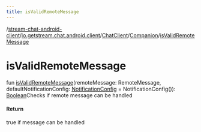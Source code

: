 ```yaml
---
title: isValidRemoteMessage
---
```

/[stream-chat-android-client](../../../index.md)/[io.getstream.chat.android.client](../../index.md)/[ChatClient](../index.md)/[Companion](index.md)/[isValidRemoteMessage](isValidRemoteMessage.md)  
  
  
  
# isValidRemoteMessage  
fun [isValidRemoteMessage](isValidRemoteMessage.md)(remoteMessage: RemoteMessage, defaultNotificationConfig: [NotificationConfig](../../../io.getstream.chat.android.client.notifications.handler/NotificationConfig/index.md) = NotificationConfig()): [Boolean](https://kotlinlang.org/api/latest/jvm/stdlib/kotlin/-boolean/index.html)Checks if remote message can be handled  
  
#### Return  
true if message can be handled

